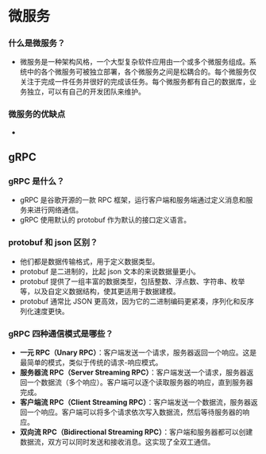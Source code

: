# 微服务

### 什么是微服务？

+ 微服务是一种架构风格，一个大型复杂软件应用由一个或多个微服务组成。系统中的各个微服务可被独立部署，各个微服务之间是松耦合的。每个微服务仅关注于完成一件任务并很好的完成该任务。每个微服务都有自己的数据库，业务独立，可以有自己的开发团队来维护。

### 微服务的优缺点

+ 

## gRPC

### gRPC 是什么？

+ gRPC 是谷歌开源的一款 RPC 框架，运行客户端和服务端通过定义消息和服务来进行网络通信。
+ gRPC 使用默认的 protobuf 作为默认的接口定义语言。

### protobuf 和 json 区别？

+ 他们都是数据传输格式，用于定义数据类型。
+ protobuf 是二进制的，比起 json 文本的来说数据量更小。
+ protobuf 提供了一组丰富的数据类型，包括整数、浮点数、字符串、枚举等，以及自定义数据结构，使其更适用于数据建模。
+ protobuf 通常比 JSON 更高效，因为它的二进制编码更紧凑，序列化和反序列化速度更快。

### gRPC 四种通信模式是哪些？

+ **一元 RPC（Unary RPC）**：客户端发送一个请求，服务器返回一个响应。这是最简单的模式，类似于传统的请求-响应模式。
+ **服务器流 RPC（Server Streaming RPC）**：客户端发送一个请求，服务器返回一个数据流（多个响应）。客户端可以逐个读取服务器的响应，直到服务器完成。
+ **客户端流 RPC（Client Streaming RPC）**：客户端发送一个数据流，服务器返回一个响应。客户端可以将多个请求依次写入数据流，然后等待服务器的响应。
+ **双向流 RPC（Bidirectional Streaming RPC）**：客户端和服务器都可以创建数据流，双方可以同时发送和接收消息。这实现了全双工通信。
